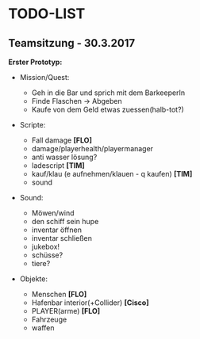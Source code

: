 # TODO-LIST
## Teamsitzung - 30.3.2017
**Erster Prototyp:**
* Mission/Quest:
  - Geh in die Bar und sprich mit dem BarkeeperIn
  - Finde Flaschen -> Abgeben
  - Kaufe von dem Geld etwas zuessen(halb-tot?)
* Scripte:
  - Fall damage **[FLO]**
  - damage/playerhealth/playermanager
  - anti wasser lösung?
  - ladescript **[TIM]** 
  - kauf/klau (e aufnehmen/klauen - q kaufen) **[TIM]**
  - sound 
  
* Sound:
  - Möwen/wind
  - den schiff sein hupe
  - inventar öffnen
  - inventar schließen
  - jukebox!
  - schüsse?
  - tiere?
  

* Objekte:
  - Menschen **[FLO]**
  - Hafenbar interior(+Collider) **[Cisco]**
  - PLAYER(arme) **[FLO]**
  - Fahrzeuge
  - waffen
  
